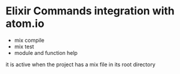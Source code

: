 # Elixir Commands integration with atom.io

* mix compile
* mix test
* module and function help

it is active when the project has a mix file in its root directory
